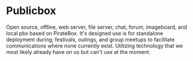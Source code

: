 # Publicbox
Open source, offline, web server, file server, chat, forum, imageboard, and local pbx based on PirateBox. It's designed use is for standalone deployment during; festivals, outings, and group meetups to facilitate communications where none currently exist. Utilizing technology that we most likely already have on us but can't use at the moment.
